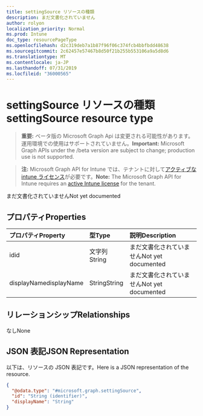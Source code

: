 ```yaml
---
title: settingSource リソースの種類
description: まだ文書化されていません
author: rolyon
localization_priority: Normal
ms.prod: Intune
doc_type: resourcePageType
ms.openlocfilehash: d2c319deb7a1b87f96f06c374fcb4bbfbdd48638
ms.sourcegitcommit: 2c62457e57467b8d50f21b255b553106a9a5d8d6
ms.translationtype: MT
ms.contentlocale: ja-JP
ms.lasthandoff: 07/31/2019
ms.locfileid: "36000565"
---
```

# <a name="settingsource-resource-type"></a><span data-ttu-id="86f09-103">settingSource リソースの種類</span><span class="sxs-lookup"><span data-stu-id="86f09-103">settingSource resource type</span></span>

> <span data-ttu-id="86f09-104">**重要:** ベータ版の Microsoft Graph Api は変更される可能性があります。運用環境での使用はサポートされていません。</span><span class="sxs-lookup"><span data-stu-id="86f09-104">**Important:** Microsoft Graph APIs under the /beta version are subject to change; production use is not supported.</span></span>

> <span data-ttu-id="86f09-105">**注:** Microsoft Graph API for Intune では、テナントに対して[アクティブな intune ライセンス](https://go.microsoft.com/fwlink/?linkid=839381)が必要です。</span><span class="sxs-lookup"><span data-stu-id="86f09-105">**Note:** The Microsoft Graph API for Intune requires an [active Intune license](https://go.microsoft.com/fwlink/?linkid=839381) for the tenant.</span></span>

<span data-ttu-id="86f09-106">まだ文書化されていません</span><span class="sxs-lookup"><span data-stu-id="86f09-106">Not yet documented</span></span>

## <a name="properties"></a><span data-ttu-id="86f09-107">プロパティ</span><span class="sxs-lookup"><span data-stu-id="86f09-107">Properties</span></span>
|<span data-ttu-id="86f09-108">プロパティ</span><span class="sxs-lookup"><span data-stu-id="86f09-108">Property</span></span>|<span data-ttu-id="86f09-109">型</span><span class="sxs-lookup"><span data-stu-id="86f09-109">Type</span></span>|<span data-ttu-id="86f09-110">説明</span><span class="sxs-lookup"><span data-stu-id="86f09-110">Description</span></span>|
|:---|:---|:---|
|<span data-ttu-id="86f09-111">id</span><span class="sxs-lookup"><span data-stu-id="86f09-111">id</span></span>|<span data-ttu-id="86f09-112">文字列</span><span class="sxs-lookup"><span data-stu-id="86f09-112">String</span></span>|<span data-ttu-id="86f09-113">まだ文書化されていません</span><span class="sxs-lookup"><span data-stu-id="86f09-113">Not yet documented</span></span>|
|<span data-ttu-id="86f09-114">displayName</span><span class="sxs-lookup"><span data-stu-id="86f09-114">displayName</span></span>|<span data-ttu-id="86f09-115">String</span><span class="sxs-lookup"><span data-stu-id="86f09-115">String</span></span>|<span data-ttu-id="86f09-116">まだ文書化されていません</span><span class="sxs-lookup"><span data-stu-id="86f09-116">Not yet documented</span></span>|

## <a name="relationships"></a><span data-ttu-id="86f09-117">リレーションシップ</span><span class="sxs-lookup"><span data-stu-id="86f09-117">Relationships</span></span>
<span data-ttu-id="86f09-118">なし</span><span class="sxs-lookup"><span data-stu-id="86f09-118">None</span></span>

## <a name="json-representation"></a><span data-ttu-id="86f09-119">JSON 表記</span><span class="sxs-lookup"><span data-stu-id="86f09-119">JSON Representation</span></span>
<span data-ttu-id="86f09-120">以下は、リソースの JSON 表記です。</span><span class="sxs-lookup"><span data-stu-id="86f09-120">Here is a JSON representation of the resource.</span></span>
<!-- {
  "blockType": "resource",
  "@odata.type": "microsoft.graph.settingSource"
}
-->
``` json
{
  "@odata.type": "#microsoft.graph.settingSource",
  "id": "String (identifier)",
  "displayName": "String"
}
```





